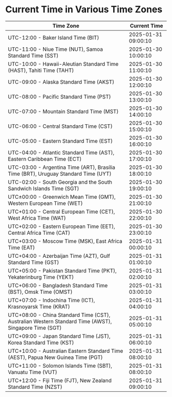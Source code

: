 # Current Time in Various Time Zones

| Time Zone | Current Time |
|-----------|--------------|
| UTC-12:00 - Baker Island Time (BIT) | 2025-01-31 09:00:10 |
| UTC-11:00 - Niue Time (NUT), Samoa Standard Time (SST) | 2025-01-30 10:00:10 |
| UTC-10:00 - Hawaii-Aleutian Standard Time (HAST), Tahiti Time (TAHT) | 2025-01-30 11:00:10 |
| UTC-09:00 - Alaska Standard Time (AKST) | 2025-01-30 12:00:10 |
| UTC-08:00 - Pacific Standard Time (PST) | 2025-01-30 13:00:10 |
| UTC-07:00 - Mountain Standard Time (MST) | 2025-01-30 14:00:10 |
| UTC-06:00 - Central Standard Time (CST) | 2025-01-30 15:00:10 |
| UTC-05:00 - Eastern Standard Time (EST) | 2025-01-30 16:00:10 |
| UTC-04:00 - Atlantic Standard Time (AST), Eastern Caribbean Time (ECT) | 2025-01-30 17:00:10 |
| UTC-03:00 - Argentina Time (ART), Brasília Time (BRT), Uruguay Standard Time (UYT) | 2025-01-30 18:00:10 |
| UTC-02:00 - South Georgia and the South Sandwich Islands Time (SGT) | 2025-01-30 19:00:10 |
| UTC±00:00 - Greenwich Mean Time (GMT), Western European Time (WET) | 2025-01-30 21:00:10 |
| UTC+01:00 - Central European Time (CET), West Africa Time (WAT) | 2025-01-30 22:00:10 |
| UTC+02:00 - Eastern European Time (EET), Central Africa Time (CAT) | 2025-01-30 23:00:10 |
| UTC+03:00 - Moscow Time (MSK), East Africa Time (EAT) | 2025-01-31 00:00:10 |
| UTC+04:00 - Azerbaijan Time (AZT), Gulf Standard Time (GST) | 2025-01-31 01:00:10 |
| UTC+05:00 - Pakistan Standard Time (PKT), Yekaterinburg Time (YEKT) | 2025-01-31 02:00:10 |
| UTC+06:00 - Bangladesh Standard Time (BST), Omsk Time (OMST) | 2025-01-31 03:00:10 |
| UTC+07:00 - Indochina Time (ICT), Krasnoyarsk Time (KRAT) | 2025-01-31 04:00:10 |
| UTC+08:00 - China Standard Time (CST), Australian Western Standard Time (AWST), Singapore Time (SGT) | 2025-01-31 05:00:10 |
| UTC+09:00 - Japan Standard Time (JST), Korea Standard Time (KST) | 2025-01-31 06:00:10 |
| UTC+10:00 - Australian Eastern Standard Time (AEST), Papua New Guinea Time (PGT) | 2025-01-31 08:00:10 |
| UTC+11:00 - Solomon Islands Time (SBT), Vanuatu Time (VUT) | 2025-01-31 08:00:10 |
| UTC+12:00 - Fiji Time (FJT), New Zealand Standard Time (NZST) | 2025-01-31 09:00:10 |

